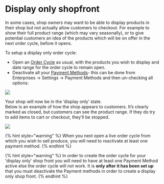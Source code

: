 # Display only shopfront

In some cases, shop owners may want to be able to display products in their shop but not actually allow customers to checkout. For example to show their full product range \(which may vary seasonally\), or to give potential customers an idea of the products which will be on offer in the next order cycle, before it opens.

To setup a display only order cycle:

* Open an [Order Cycle](order-cycle/order-cycles-for-hubs.md) as usual, with the products you wish to display and date range for the order cycle to remain open.
* Deactivate all your [Payment Methods](payment-methods.md)- this can be done from Enterprises -&gt; Settings -&gt; Payment Methods and then un-checking all options:

![](../../.gitbook/assets/dummypay.jpg)

Your shop will now be in the ‘display only’ state.  
Below is an example of how the shop appears to customers. It’s clearly marked as closed, but customers can see the product range. If they do try to add items to cart or checkout, they’ll be stopped.

![](../../.gitbook/assets/display-only.png)

{% hint style="warning" %}
When you next open a live order cycle from which you wish to sell produce, you will need to reactivate at least one payment method.
{% endhint %}

{% hint style="warning" %}
In order to create the order cycle for your 'display only' shop front you will need to have at least one Payment Method active else the order cycle will not work. It is **only after it has been set up** that you must deactivate the Payment methods in order to create a display only shop front.
{% endhint %}

